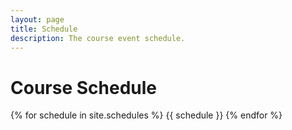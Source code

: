 ```yaml
---
layout: page
title: Schedule
description: The course event schedule.
---
```


# Course Schedule

{% for schedule in site.schedules %}
{{ schedule }}
{% endfor %}
